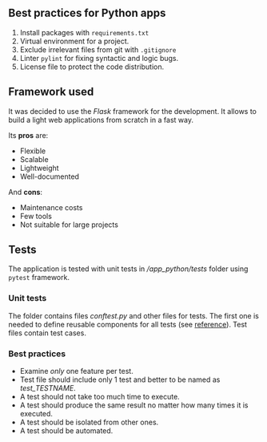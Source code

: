 ## Best practices for Python apps

1. Install packages with `requirements.txt`
2. Virtual environment for a project.
3. Exclude irrelevant files from git with `.gitignore`
4. Linter `pylint` for fixing syntactic and logic bugs.
5. License file to protect the code distribution.

## Framework used

It was decided to use the *Flask* framework for the development.
It allows to build a light web applications from scratch in a fast way.

Its **pros** are:
- Flexible
- Scalable
- Lightweight
- Well-documented

And **cons**:
- Maintenance costs
- Few tools
- Not suitable for large projects

## Tests

The application is tested with unit tests in */app_python/tests* folder using `pytest` framework.

### Unit tests

The folder contains files *conftest.py* and other files for tests. The first one is needed to define reusable components for all tests (see [reference](https://flask.palletsprojects.com/en/2.2.x/testing/)). Test files contain test cases.

### Best practices

- Examine *only* one feature per test.
- Test file should include only 1 test and better to be named as *test_TESTNAME*.
- A test should not take too much time to execute.
- A test should produce the same result no matter how many times it is executed.
- A test should be isolated from other ones.
- A test should be automated.
